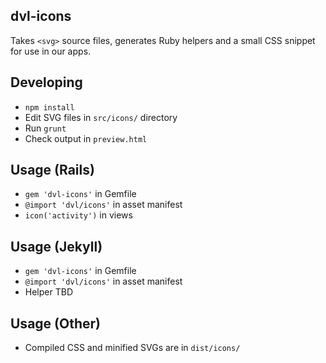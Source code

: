 dvl-icons
----

Takes `<svg>` source files, generates Ruby helpers and a small CSS snippet for use in our apps.

## Developing

- `npm install`
- Edit SVG files in `src/icons/` directory
- Run `grunt`
- Check output in `preview.html`

## Usage (Rails)

- `gem 'dvl-icons'` in Gemfile
- `@import 'dvl/icons'` in asset manifest
- `icon('activity')` in views

## Usage (Jekyll)

- `gem 'dvl-icons'` in Gemfile
- `@import 'dvl/icons'` in asset manifest
- Helper TBD

## Usage (Other)

- Compiled CSS and minified SVGs are in `dist/icons/`
